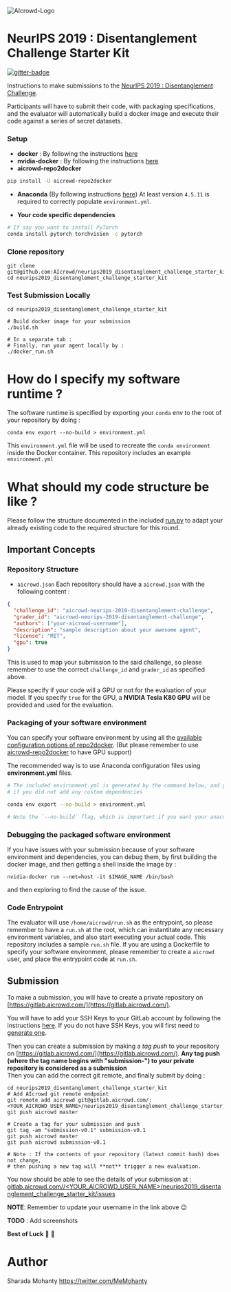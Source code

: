 ![AIcrowd-Logo](https://raw.githubusercontent.com/AIcrowd/AIcrowd/master/app/assets/images/misc/aicrowd-horizontal.png)

# NeurIPS 2019 : Disentanglement Challenge Starter Kit

[![gitter-badge](https://gitter.im/AIcrowd-HQ/disentanglement_challenge)](https://gitter.im/crowdAI/NIPS-Learning-To-Run-Challenge)

Instructions to make submissions to the [NeurIPS 2019 : Disentanglement Challenge](https://www.aicrowd.com/challenges/neurips-2019-disentanglement-challenge).

Participants will have to submit their code, with packaging specifications, and the evaluator will automatically build a docker image and execute their code against a series of secret datasets.

### Setup

- **docker** : By following the instructions [here](https://docs.docker.com/install/linux/docker-ce/ubuntu/)
- **nvidia-docker** : By following the instructions [here](<https://github.com/nvidia/nvidia-docker/wiki/Installation-(version-2.0)>)
- **aicrowd-repo2docker**

```sh
pip install -U aicrowd-repo2docker
```

- **Anaconda** (By following instructions [here](https://www.anaconda.com/download)) At least version `4.5.11` is required to correctly populate `environment.yml`.

* **Your code specific dependencies**

```sh
# If say you want to install PyTorch
conda install pytorch torchvision -c pytorch
```

### Clone repository

```
git clone git@github.com:AIcrowd/neurips2019_disentanglement_challenge_starter_kit.git
cd neurips2019_disentanglement_challenge_starter_kit
```

### Test Submission Locally

```
cd neurips2019_disentanglement_challenge_starter_kit

# Build docker image for your submission
./build.sh

# In a separate tab :
# Finally, run your agent locally by :
./docker_run.sh
```

# How do I specify my software runtime ?

The software runtime is specified by exporting your `conda` env to the root
of your repository by doing :

```
conda env export --no-build > environment.yml
```

This `environment.yml` file will be used to recreate the `conda environment` inside the Docker container.
This repository includes an example `environment.yml`

# What should my code structure be like ?

Please follow the structure documented in the included [run.py](https://github.com/AIcrowd/neurips2019_disentanglement_challenge_starter_kit/blob/master/run.py) to adapt
your already existing code to the required structure for this round.

## Important Concepts

### Repository Structure

- `aicrowd.json`
  Each repository should have a `aicrowd.json` with the following content :

```json
{
  "challenge_id": "aicrowd-neurips-2019-disentanglement-challenge",
  "grader_id": "aicrowd-neurips-2019-disentanglement-challenge",
  "authors": ["your-aicrowd-username"],
  "description": "sample description about your awesome agent",
  "license": "MIT",
  "gpu": true
}
```

This is used to map your submission to the said challenge, so please remember to use the correct `challenge_id` and `grader_id` as specified above.

Please specify if your code will a GPU or not for the evaluation of your model. If you specify `true` for the GPU, a **NVIDIA Tesla K80 GPU** will be provided and used for the evaluation.

### Packaging of your software environment

You can specify your software environment by using all the [available configuration options of repo2docker](https://repo2docker.readthedocs.io/en/latest/config_files.html). (But please remember to use [aicrowd-repo2docker](https://pypi.org/project/aicrowd-repo2docker/) to have GPU support)

The recommended way is to use Anaconda configuration files using **environment.yml** files.

```sh
# The included environment.yml is generated by the command below, and you do not need to run it again
# if you did not add any custom dependencies

conda env export --no-build > environment.yml

# Note the `--no-build` flag, which is important if you want your anaconda env to be replicable across all
```

### Debugging the packaged software environment

If you have issues with your submission because of your software environment and dependencies, you can debug them, by first building the docker image, and then getting a shell inside the image by :

```
nvidia-docker run --net=host -it $IMAGE_NAME /bin/bash
```

and then exploring to find the cause of the issue.

### Code Entrypoint

The evaluator will use `/home/aicrowd/run.sh` as the entrypoint, so please remember to have a `run.sh` at the root, which can instantitate any necessary environment variables, and also start executing your actual code. This repository includes a sample `run.sh` file.
If you are using a Dockerfile to specify your software environment, please remember to create a `aicrowd` user, and place the entrypoint code at `run.sh`.

## Submission

To make a submission, you will have to create a private repository on [https://gitlab.aicrowd.com/](https://gitlab.aicrowd.com/).

You will have to add your SSH Keys to your GitLab account by following the instructions [here](https://docs.gitlab.com/ee/gitlab-basics/create-your-ssh-keys.html).
If you do not have SSH Keys, you will first need to [generate one](https://docs.gitlab.com/ee/ssh/README.html#generating-a-new-ssh-key-pair).

Then you can create a submission by making a _tag push_ to your repository on [https://gitlab.aicrowd.com/](https://gitlab.aicrowd.com/).
**Any tag push (where the tag name begins with "submission-") to your private repository is considered as a submission**  
Then you can add the correct git remote, and finally submit by doing :

```
cd neurips2019_disentanglement_challenge_starter_kit
# Add AIcrowd git remote endpoint
git remote add aicrowd git@gitlab.aicrowd.com/:<YOUR_AICROWD_USER_NAME>/neurips2019_disentanglement_challenge_starter_kit.git
git push aicrowd master

# Create a tag for your submission and push
git tag -am "submission-v0.1" submission-v0.1
git push aicrowd master
git push aicrowd submission-v0.1

# Note : If the contents of your repository (latest commit hash) does not change,
# then pushing a new tag will **not** trigger a new evaluation.
```

You now should be able to see the details of your submission at :
[gitlab.aicrowd.com//<YOUR_AICROWD_USER_NAME>/neurips2019_disentanglement_challenge_starter_kit/issues](gitlab.aicrowd.com//<YOUR_AICROWD_USER_NAME>/neurips2019_disentanglement_challenge_starter_kit/issues)

**NOTE**: Remember to update your username in the link above :wink:

**TODO** : Add screenshots

**Best of Luck** :tada: :tada:

# Author

Sharada Mohanty <https://twitter.com/MeMohanty>
